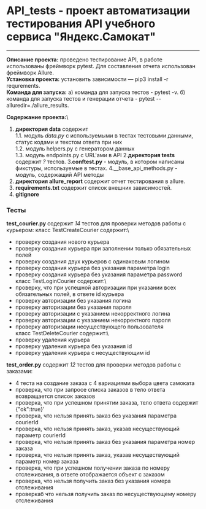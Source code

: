 # API_tests - проект автоматизации тестирования API учебного сервиса  "Яндекс.Самокат"
___
__Описание проекта:__  проведено тестирование API,  в работе использованы фреймворк pytest. Для составления отчета использован фреймворк Allure.\
__Установка проекта:__ установить зависимости — pip3 install -r requrements.  
__Команда для запуска:__ a) команда для запуска тестов - pytest -v. б) команда для запуска тестов и генерации отчета -  pytest --alluredir=./allure_results.

__Содержание проекта:__\
1. __директория data__ содержит\
    1.1. модуль _data.py_  с  используемыми в тестах тестовыми данными, статус кодами и текстом ответа при них\
    1.2. модуль helpers.py с генератором данных\
    1.3. модуль endpoints.py c  URL'ами в API
2.__директория tests__ содержит _?_ тестов.
3.__conftest.py__ - модуль, в котором написаны фикстуры, используемые в тестах.
4.__base_api_methods.py - модуль, содержащий API методы
6. __директория allure_report__ содержит отчет тестирования в allure.
4. __requirements.txt__ содержит список внешних зависимостей.
5. __gitignore__

### Тесты
__test_courier.py__ содержит _14_ тестов  для проверки методов работы с курьером:
класс TestCreateCourier содержит:\
* проверку создания нового курьера
* проверку создания курьера при заполнении только обязательных полей
* проверку создания двух курьеров с одинаковым логином
* проверку создания курьера без указания параметра login
* проверку создания курьера без указания параметра password\
класс TestLoginCourier содержит:\
* проверку, что при успешной авторизации при указании всех обязательных полей, в ответе  id курьера
* проверку авторизации без указания логина
* проверку авторизации без указания пароля
* проверку авторизации с указанием некорректного логина
* проверку авторизации с указанием некорректного пароля
* проверку авторизации несуществующего пользователя\
класс TestDeleteCourier содержит:\
* проверку удаления курьера
* проверку удаления курьера без указания id
* проверку удаления курьера с несуществующим id

__test_order.py__ содержит _12_ тестов для проверки методов работы с заказами: 
* 4 теста на создание заказа с 4 вариациями выбора цвета самоката
* проверка, что при запросе списка заказов в тело ответа возвращается список заказов
* проверка, что при успешном принятии заказа, тело ответа содержит {"ok":true}'
* проверка, что нельзя принять заказ без указания параметра courierId
* проверка, что нельзя принять заказ, указав несуществующий параметр courierId
* проверка, что нельзя принять заказ без указания параметра номер заказа
* проверка, что нельзя принять заказ, указав несуществующий параметр номер заказа
* проверка, что при успешном получении заказа по номеру отслеживания, в ответе отображается объект с заказом
* проверка, что нельзя получить заказ без указания номера отслеживания
* проверкаб что нельзя получить заказ по несуществующему номеру отслеживания

